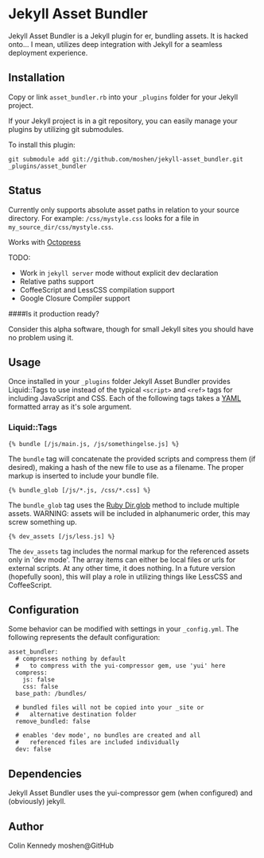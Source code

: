 # Jekyll Asset Bundler

Jekyll Asset Bundler is a Jekyll plugin for er, bundling assets.
It is hacked onto... I mean, utilizes deep integration with Jekyll
for a seamless deployment experience.

## Installation

Copy or link `asset_bundler.rb` into your `_plugins` folder 
for your Jekyll project.

If your Jekyll project is in a git repository, you can easily
manage your plugins by utilizing git submodules.

To install this plugin:

    git submodule add git://github.com/moshen/jekyll-asset_bundler.git _plugins/asset_bundler

## Status

Currently only supports absolute asset paths in relation to your
source directory.  For example: `/css/mystyle.css` looks for a file
in `my_source_dir/css/mystyle.css`.

Works with [Octopress](http://octopress.org/)

TODO:

* Work in `jekyll server` mode without explicit dev declaration
* Relative paths support
* CoffeeScript and LessCSS compilation support
* Google Closure Compiler support

####Is it production ready?

Consider this alpha software, though for small Jekyll sites you
should have no problem using it.

## Usage

Once installed in your `_plugins` folder Jekyll Asset Bundler provides
Liquid::Tags to use instead of the typical `<script>` and `<ref>` tags
for including JavaScript and CSS.  Each of the following tags takes
a [YAML](http://yaml.org) formatted array as it's sole argument.

### Liquid::Tags

    {% bundle [/js/main.js, /js/somethingelse.js] %}

The `bundle` tag will concatenate the provided scripts and compress them
(if desired), making a hash of the new file to use
as a filename.  The proper markup is inserted to include your bundle file.

    {% bundle_glob [/js/*.js, /css/*.css] %}

The `bundle_glob` tag uses the
[Ruby Dir.glob](http://ruby-doc.org/core-1.9.3/Dir.html#method-c-glob)
method to include multiple assets.
  WARNING: assets will be included in alphanumeric order,
this may screw something up.

    {% dev_assets [/js/less.js] %}

The `dev_assets` tag includes the normal markup for the referenced
assets only in 'dev mode'.  The array items can either be local files
or urls for external scripts.  At any other time, it does nothing.
In a future version (hopefully soon), this will play a role in
utilizing things like LessCSS and CoffeeScript.

## Configuration

Some behavior can be modified with settings in your `_config.yml`.  The
following represents the default configuration:

    asset_bundler:
      # compresses nothing by default
      #   to compress with the yui-compressor gem, use 'yui' here
      compress:
        js: false
        css: false
      base_path: /bundles/

      # bundled files will not be copied into your _site or
      #   alternative destination folder
      remove_bundled: false 

      # enables 'dev mode', no bundles are created and all
      #   referenced files are included individually
      dev: false

## Dependencies

Jekyll Asset Bundler uses the yui-compressor gem (when configured) and (obviously) jekyll.

## Author

Colin Kennedy moshen@GitHub

